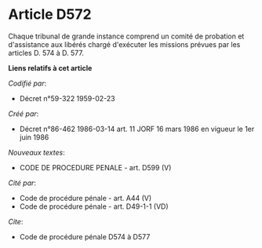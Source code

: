 # Article D572

Chaque tribunal de grande instance comprend un comité de probation et d'assistance aux libérés chargé d'exécuter les missions
prévues par les articles D. 574 à D. 577.

**Liens relatifs à cet article**

_Codifié par_:

  - Décret n°59-322 1959-02-23

_Créé par_:

  - Décret n°86-462 1986-03-14 art. 11 JORF 16 mars 1986 en vigueur le 1er juin 1986

_Nouveaux textes_:

  - CODE DE PROCEDURE PENALE - art. D599 (V)

_Cité par_:

  - Code de procédure pénale - art. A44 (V)
  - Code de procédure pénale - art. D49-1-1 (VD)

_Cite_:

  - Code de procédure pénale D574 à D577
